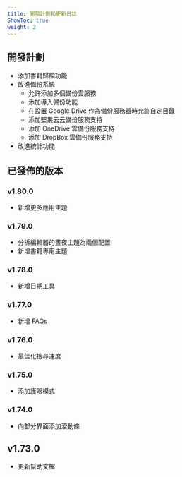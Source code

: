 ```yaml
---
title: 開發計劃和更新日誌
ShowToc: true
weight: 2
---
```


## 開發計劃

- 添加書籍歸檔功能
- 改進備份系統
    - 允許添加多個備份雲服務
    - 添加導入備份功能
    - 在設置 Google Drive 作為備份服務器時允許自定目錄
    - 添加堅果云云備份服務支持
    - 添加 OneDrive 雲備份服務支持
    - 添加 DropBox 雲備份服務支持
- 改進統計功能

## 已發佈的版本

### v1.80.0

- 新增更多應用主題

### v1.79.0

- 分拆編輯器的晝夜主題為兩個配置
- 新增書籍專用主題

### v1.78.0

- 新增日期工具

### v1.77.0

- 新增 FAQs

### v1.76.0

- 最佳化搜尋速度

### v1.75.0

- 添加護眼模式

### v1.74.0

- 向部分界面添加滾動條

## v1.73.0

- 更新幫助文檔
